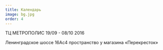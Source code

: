 ```yaml
---
title: Календарь
image: bg.jpg
order: 4
---
```

ТЦ МЕТРОПОЛИС
19/09 - 08/10 2016

Ленинградское шоссе 16Ас4
пространство у магазина «Перекресток»

